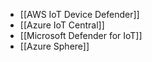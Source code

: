 
- [[AWS IoT Device Defender]]
- [[Azure IoT Central]]
- [[Microsoft Defender for IoT]]
- [[Azure Sphere]]